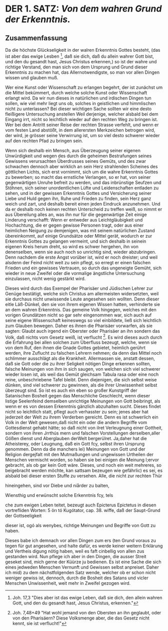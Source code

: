 <!-- Seite 41, content-0061.xml -->

DER 1. SATZ: *Von dem wahren Grund der Erkenntnis.*
===================================================

Zusammenfassung
---------------

Da die höchste Glückseligkeit in der walren Erkenntnis
Gottes besteht, (das ist aber das ewige Lesben [^b_01_01_01],
daß sie dich, daß du allein wahrer Gott
bist, und den du gesandt hast, Jesus Christus
erkennen,) so ist der wahre und richtige Verstand, den
man sich von dem Ursprung und Grund dieser Erkenntnis
zu machen hat, das Allernotwendigste, so
man vor allen Dingen wissen und glauben muß.

Wer eine Kunst oder Wissenschaft zu erlangen
begehrt, der ist zunächst um die Mittel bekümmert,
durch welche solche Kunst oder
Wissenschaft erlangt wird. Da wir nun
dieses in natürlichen und irdischen Dingen tun sollen,
wie viel mehr liegt uns ob, solches in geistlichen und
himmlischen nicht zu unterlassen? Bei dieser wichtigen
Sache sollten wir eine desto fleißigere Untersuchung anstellen<!-- Seite 42 -->
Weil derjenige, welcher alsbald bei dem Eingang
irrt, nicht so leichtlich wieder auf den rechten Weg
zu bringen ist. Wer bei dem Antritt seiner Reise der
rechten Strasse verfehlt, und wenn er vom festen Land
abstößt, in dem allerersten Merkzeichen betrogen wird,
der wird, je grösser seine Verwirrung ist, um so viel desto
schwerer wieder auf den rechten Pfad zu bringen sein.

Wenn sich deshalb ein Mensch, aus Überzeugung seiner
eigenen Unwürdigkeit und wegen des durch die geheimen
Bestrafungen seines Gewissens verursachten Überdrusses
seines Gemüts, und des zwar schwachen dennoch
aber wirklich an sein Herz strahlenden Scheines des
göttlichen Lichts, sich erst vornimmt, sich um die wahre
Erkenntnis Gottes zu bewerben; so macht das
ernstliche Verlangen, so er hat, von seiner gegenwärtigen
Unruhe  befreit zu werden, und das inbrünstige Seufzen
und Stöhnen, sich seiner unordentlichen Lüfte und Leidenschaften
entladen zu sehen, und in der gewissen Erkenntnis
Gottes und Versicherung seiner Liebe und Huld gegen
ihn, Ruhe und Frieden zu finden, sein Herz ganz
weich und zart, und deshalb bereit einen jeden Eindruck
anzunehmen. Und da er deshalb noch keinen rechten Unterscheid
zu treffen weiß, so nimmt er aus Übereilung alles
an, was ihn nur für die gegenwärtige Zeit einige Linderung
verschafft: Wenn er entweder aus Leichtgläubigkeit
und Hochachtung, die er gegen gewisse Personen tragt,
oder aus einer heimlichen Neigung zu demjenigen,
was mit seinem natürlichen Zustand übereinkommt, auf
einige Grundsätze oder Mittel gerät, wodurch er zur
Erkenntnis Gottes zu gelangen vermeint, und sich deshalb
in seinein eigenen Kreis herum dreht, so wird es schwer
hergehen, ihn von denenselben, wenn sie auch noch so unrichtig
sind, wieder abzubringen. Denn nachdem die
erste Angst vorüber ist, wird er noch dreister; und weil
alsdenn der Feind nicht weit zu sein pflegt, so erregt
er einen falschen Frieden und ein gewisses Vertrauen, so<!-- Seite 43 -->
durch das ungeneigte Gemüht, sich wieder in neue
Zweifel oder die vormalige ängstliche Untersuchung
einzulassen, nicht wenig gestärkt wird.


Dieses wird durch das Exempel der Pharisäer und
Jüdischen Lehrer zur Genüge bestätigt, welche sich Christus
am allermeisten widersetzten, weil sie durchaus nicht
unwissende Leute angesehen sein wollten. Denn dieser
eitle Läß-Dünkel, den sie von ihrem eigenen Wissen
hatten, verhinderte sie an dem wahren Erkenntnis. Das
gemeine Volk hingegen, welches mit den vorigen Grundätzen
nicht so gar sehr eingenommen war, sich auch auf
seine eigene Wissenschaft keineswegs so viel einbildete,
ließ sich leichtlich zum Glauben bewegen. Daher es ihnen
die Pharisäer vorwarfen, als sie sagten: Glaubt
auch irgend ein Oberster oder Pharisäer an ihn
sondern das Volk, daß nichts vom Gesetz weiß, ist
verflucht [^b_01_01_02]. Es wird dieses auch durch die Erfahrung bei
allen solchen zum Überfluss bezeugt, welche, wenn sie
von dem Ruf, den ihnen die Gnade Gottes gebietet,
heimlich gerührt werden, ihre Zuflucht zu falschen Lehrern
nehmen; da denn das Mittel noch schlimmer ausschlägt
als die Krankheit. Allermassen sie, anstatt dessen,
daß sie Gott oder die zu ihrer Seligkeit nötigen Dinge
erkennen sollten, falsche Meinungen von ihm in sich
saugen, von welchen sich viel schwerer wieder losen
ist, als weil das Gemüt gleichsam Tabula rasa oder
eine noch reine, unbeschriebene Tafel bleibt. Denn
diejenigen, die sich selbst weise dünken, sind viel schwerer
zu gewinnen, als die ihrer Unwissenheit selbst überzeugt
sind. So ist es auch ein eben so großer Kunstgriff der Satanischen
Bosheit gegen das Menschliche Geschlecht,
wenn dieser listige Seelenfeind demselben unrichtige
Meinungen von Gott beibringt, als wenn er es von
dessen Erkenntnis gänzlich abzuhalten sucht. Dieses findet
nicht so leichtlich statt, pflegt auch verhasster zu sein;
jenes aber hat jederzeit der Welt zu ihrem Verderben<!-- Seite 44 --><!-- TODO -->
gereicht. Denn es ist schwerlich ein Volk in der Welt gewesen,daß nicht
ein oder die andern Begriffe vom Gottesdienst gehabt hätte; so daß
nicht von ilret Verleugnung einer Gottheit, sondern von ihren Jrrthús
mern und falschen Vorstellungen derselben,aller Gößen dienst und
Aberglauben derWelt bergerülret. Ja,daher hat die Atheisterey, oder
Leugnung, daß ein Gott fcy, selbst ihren Ursprung genommen. Denn da
die manchers lei) Meinungen von Gott und der Religion dergejfalt mit
den Mutmaßungen und ungewissen Urtheilen der Menschen vermischt
worden, so haben sie bei einigen die Meinung l;ervor gebracht, als ob
gar kein Gott wäre. Dieses, und noch ein weit mehreres, so beigebracht
werden möchte, kan sattsam bezeugen wie gefährlic) es sei, es alsbald
bei dieser ersten Stuffe zu versehen. Alle, die nicht zur rechten Thür

hineingehen, sind vor Diebe und niårder zu balten,

Wiensthig und erwünscht solche Erkenntnis fcy, tels

che zum ewigen Leben teitet, bezeugt auch Epicterus Epictetus in diesen
vortrefliden Worten: 5 örı tó Kugótator, cap. 38. wiffe, daß der
Saupt-Grund der Gottseeligkeit

dieser ist, ogó als wenybes, richtige Meinungen und Begriffe von Gott
zu haben.

Dieses babe ich demnach vor allen Dingen zum ers (ten Grund voraus
zu tegen für gut angesehen, und halte dafür, es werde keiner weitern
Erklärung und Vertheis digung nötig haben, weil es faft cinbellig von
allen zus gestanden wird. Nun pflege ich aber in den Dingen, die ausser
Streit geseket sind, mich gerne der Küürze ju bedienen. Es ist eine
Sache die sich eines jedweden Menschen Vernunft und Gewissen selbst
anpreiset. Daher ich mid) zu dem nächstfolgenden Satz wende, welcher ob
er schon nicht weniger gewiss ist, dennoch, durch die Bosheit des Satans
und vicler Menschen Unwissenheit, weit mehr in Zweifel gezogen wird.

<!-- fussnoten -->

[^b_01_01_01]: Joh. 17,3 "Dies aber ist das ewige Leben, daß sie dich, den allein wahren Gott, und den du gesandt hast, Jesus Christus, erkennen."

[^b_01_01_02]: Joh. 7,48+49 "Hat wohl jemand von den Obersten an ihn geglaubt, oder von den Pharisäern? Diese Volksmenge aber, die das Gesetz nicht kennt, sie ist verflucht!"


